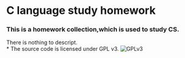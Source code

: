 # C language study homework
 ### This is a homework collection,which is used to study CS.
 There is nothing to descript.  
    * The source code is licensed under GPL v3. 
   ![GPLv3](http://www.gnu.org/graphics/gplv3-or-later.png)
   
